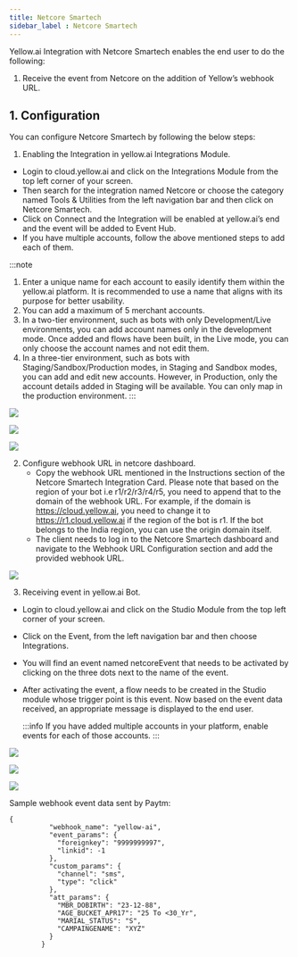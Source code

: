 ```yaml
---
title: Netcore Smartech
sidebar_label : Netcore Smartech
---
```



Yellow.ai Integration with Netcore Smartech enables the end user to do the following:
1. Receive the event from Netcore on the addition of Yellow’s webhook URL.


## 1. Configuration

You can configure Netcore Smartech by following the below steps:

1. Enabling the Integration in yellow.ai Integrations Module.

* Login to cloud.yellow.ai and click on the Integrations Module from the top left corner of your screen.
* Then search for the integration named Netcore or choose the category named Tools & Utilities from the left navigation bar and then click on Netcore Smartech.
* Click on Connect and the Integration will be enabled at yellow.ai’s end and the event will be added to Event Hub.
* If you have multiple accounts, follow the above mentioned steps to add each of them.

:::note
1. Enter a unique name for each account to easily identify them within the yellow.ai platform. It is recommended to use a name that aligns with its purpose for better usability. 
2. You can add a maximum of 5 merchant accounts.
3. In a two-tier environment, such as bots with only Development/Live environments, you can add account names only in the development mode. Once added and flows have been built, in the Live mode, you can only choose the account names and not edit them.
4. In a three-tier environment, such as bots with Staging/Sandbox/Production modes, in Staging and Sandbox modes, you can add and edit new accounts. However, in Production, only the account details added in Staging will be available. You can only map in the production environment.
:::

**![](https://lh6.googleusercontent.com/gDTZ6sC2oS6ykg5GO5tOmcuKkDXShI24ddv86ezx7W5Uu43sSP05xNL0P_1krdoOmZX-g4pFak2kG62rM2BwjzysyfgNrhAPjfoIYSyIVmd_hPn7r5O7F2MGOz_nabmjp6Q2qAuPIyLd0Tyd77XUeE14Nvp5icy0BMbffuhdh7JwoMH4MaDjFVi1IQ)**


**![](https://lh3.googleusercontent.com/u9gFHQZkooKcKv-BWRNKfG25Ph1j9WzKpQdaIHixBjFbKRJI6_QAdXgkQcINgn7AoV3qln178AESa69qlR5nUOLc84P2XxXAbxUAg77YbkNsym4vjGWm2WDXW_WVDfLvJoC2DDR5m62yUbedsrHSxQJPEFsidhcXgZ8ciqx1t7TrjoFhy4_8-yLrBw)**

**![](https://lh6.googleusercontent.com/9jX0oKyH5Y985k0q663-7DbKgOpSKAFf7BVIGZXlo3QIhO9FnZVycbLG7RmIcu7eI2a3lM_UuRkGUsOmVXTNWzz2dSTTgP_pDfhXtYyKT5ISZNFw6oVK_ROjUryB1LV2d0KqP5MJauVj_sZfYn8_75kgzZa2cDsZu3_VcUZaqJtsPaABC-8MsaMYuw)**

2. Configure webhook URL in netcore dashboard.
    * Copy the webhook URL mentioned in the Instructions section of the Netcore Smartech Integration Card. Please note that based on the region of your bot i.e r1/r2/r3/r4/r5, you need to append that to the domain of the webhook URL. For example, if the domain is https://cloud.yellow.ai, you need to change it to https://r1.cloud.yellow.ai if the region of the bot is r1. If the bot belongs to the India region, you can use the origin domain itself.
    * The client needs to log in to the Netcore Smartech dashboard and navigate to the Webhook URL Configuration section and add the provided webhook URL.

![](https://i.imgur.com/LkAh6mO.png)

3. Receiving event in yellow.ai Bot.

* Login to cloud.yellow.ai and click on the Studio Module from the top left corner of your screen.
* Click on the Event, from the left navigation bar and then choose Integrations.
* You will find an event named netcoreEvent that needs to be activated by clicking on the three dots next to the name of the event.
* After activating the event, a flow needs to be created in the Studio module whose trigger point is this event. Now based on the event data received, an appropriate message is displayed to the end user.

    :::info
If you have added multiple accounts in your platform, enable events for each of those accounts.
:::






**![](https://lh6.googleusercontent.com/gDTZ6sC2oS6ykg5GO5tOmcuKkDXShI24ddv86ezx7W5Uu43sSP05xNL0P_1krdoOmZX-g4pFak2kG62rM2BwjzysyfgNrhAPjfoIYSyIVmd_hPn7r5O7F2MGOz_nabmjp6Q2qAuPIyLd0Tyd77XUeE14Nvp5icy0BMbffuhdh7JwoMH4MaDjFVi1IQ)**


**![](https://lh3.googleusercontent.com/aepM3XSZgirczPjyCoMTv0r0T-q-MVHg4cGH5l5tzX9xd0nOjYJ2XmNKeWrzjdq4pfZvngZq9Fyd-2GLE7cELlXAZYUEJPesLrbMGridFgrNxLkXzw8n7O_-uWxC3Py4u5BinvCXDYzP9fSPs6KaAO038Dq2fEEDzf87IUQ3_8ZouK-rhylpvryRhg)**

**![](https://lh4.googleusercontent.com/LGfbPG4rqwnkN7e0eX1QSpCxKYAbDlEUlgJ3d3g3Vx3mYzsxDUHwtctl-LGr6gqIjkiBBJtAIp9hLvhIt6FuKLW1SkR7j9HSlfhSz69hki86wO5DCyewfCnYLG5jC4wTrvs4EoP-X8oJxVeS98Z4c19OPH9l9-IQh2atzfaq4H4jvRG9mlCWyXFZAg)**



Sample webhook event data sent by Paytm:

```
{
          "webhook_name": "yellow-ai",
          "event_params": {
            "foreignkey": "9999999997",
            "linkid": -1
          },
          "custom_params": {
            "channel": "sms",
            "type": "click"
          },
          "att_params": {
            "MBR_DOBIRTH": "23-12-88",
            "AGE_BUCKET_APR17": "25 To <30_Yr",
            "MARIAL_STATUS": "S",
            "CAMPAINGENAME": "XYZ"
          }
        }

```